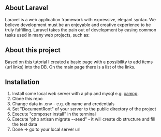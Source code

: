 ## About Laravel

Laravel is a web application framework with expressive, elegant syntax. We believe development must be an enjoyable and creative experience to be truly fulfilling. Laravel takes the pain out of development by easing common tasks used in many web projects, such as:

## About this project

Based on [this](https://laravel-news.com/your-first-laravel-application) tutorial I created a basic page with a possibility to add items (url links) into the DB. On the main page there is a list of the links. 

## Installation

1. Install some local web server with a php and mysql e.g. [xampp](https://www.apachefriends.org/pl/index.html). 
2. Clone this repo
3. Change data in .env - e.g. db name and credentials
4. Set "DocumentRoot" of your server to the public directory of the project
5. Execute "composer install" in the terminal
6. Execute "php artisan migrate --seed" - it will create db structure and fill the test data
7. Done -> go to your local server url
